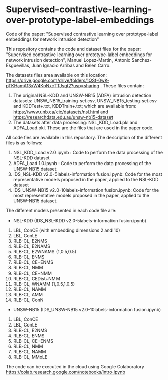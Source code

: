 # Supervised-contrastive-learning-over-prototype-label-embeddings
Code of the paper: "Supervised contrastive learning over prototype-label embeddings for network intrusion detection"

This repository contains the code and dataset files for the paper: "Supervised contrastive learning over prototype-label embeddings for network intrusion detection", Manuel Lopez-Martin, Antonio Sanchez-Esguevillas, Juan Ignacio Arribas and Belen Carro.

The datasets files area available on this location: https://drive.google.com/drive/folders/1QSf-0wK-pTKHamA13xW4KpNxcTTJsqt2?usp=sharing . These files contain:
1. The original NSL-KDD and UNSW-NB15 (ADFA) intrusion detection datasets:  UNSW_NB15_training-set.csv, UNSW_NB15_testing-set.csv and KDDTest+.txt, KDDTrain+.txt; which are available from: https://www.unb.ca/cic/datasets/nsl.html and https://researchdata.edu.au/unsw-nb15-dataset
2. The datasets after data processing: NSL_KDD_Load.pkl and ADFA_Load.pkl. These are the files that are used in the paper code.

All code fies are available in this repository. The description of the different files is as follows:
1. NSL_KDD_Load v2.0.ipynb :  Code to perform the data processing of the NSL-KDD dataset
2. ADFA_Load 1.0.ipynb : Code to perform the data processing of the UNSW-NB15 dataset
3. IDS_NSL-KDD v2.0-5labels-information fusion.ipynb: Code for the most representative models proposed in the paper, applied to the NSL-KDD dataset
4. IDS_UNSW-NB15 v2.0-10labels-information fusion.ipynb: Code for the most representative models proposed in the paper, applied to the UNSW-NB15 dataset

The different models presented in each code file are:

- NSL-KDD (IDS_NSL-KDD v2.0-5labels-information fusion.ipynb)
1. LBL, ConCE (with embedding dimensions 2 and 10)
2. LBL, ConLE
3. RLB-CL, E2NMS
4. RLB-CL, E2NAMS
5. RLB-CL, E2WNAMS (1,0.5,0.5)
6. RLB-CL, ENMS
7. RLB-CL, CE+ENMS
8. RLB-CL, NMM
9. RLB-CL, CE+NMM
10. RLB-CL, CEDist+NMM
11. RLB-CL, WNAMM (1,0.5,1,0.5)
12. RLB-CL, NAMM
13. RLB-CL, AMM
14. RLB-CL, ConN

- UNSW-NB15 (IDS_UNSW-NB15 v2.0-10labels-information fusion.ipynb)
1. LBL, ConCE
2. LBL, ConLE
3. RLB-CL, E2NMS
4. RLB-CL, ENMS
5. RLB-CL, CE+ENMS
6. RLB-CL, NMM
7. RLB-CL, NAMM
8. RLB-CL, MMoLE

The code can be executed in the cloud using Google Colaboratory https://colab.research.google.com/notebooks/intro.ipynb
